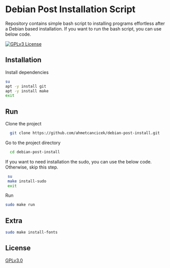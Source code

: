 # Debian Post Installation Script

Repository contains simple bash script to installing programs effortless after a Debian based installation. If you want to run the bash script, you can use below code.

[![GPLv3 License](https://img.shields.io/badge/License-GPL%20v3-yellow.svg)](https://opensource.org/licenses/)


## Installation

Install dependencies

```bash
su
apt -y install git 
apt -y install make
exit
```

## Run

Clone the project

```bash
  git clone https://github.com/ahmetcancicek/debian-post-install.git
```

Go to the project directory

```bash
  cd debian-post-install
```

If you want to need installation the sudo, you can use the below code. Otherwise, skip this step.

```bash
 su
 make install-sudo
 exit
```

Run

```bash
sudo make run
```

## Extra

```bash
sudo make install-fonts
```

## License

[GPLv3.0](https://choosealicense.com/licenses/gpl-3.0/)



